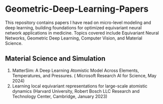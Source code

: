 # Geometric-Deep-Learning-Papers
This repository contains papers I have read on micro-level modeling and deep learning, building foundations for optimized equivariant neural network applications in medicine. Topics covered include Equivariant Neural Networks, Geometric Deep Learning, Computer Vision, and Material Science.

## Material Science and Simulation
1. MatterSim: A Deep Learning Atomistic Model Across Elements, Temperatures, and Pressures. ( Microsoft Research AI for Science, May 2024)
2. Learning local equivariant representations for large-scale atomistic dynamics (Harvard University, Robert Bosch LLC Research and Technology Center, Cambridge, January 2023)
